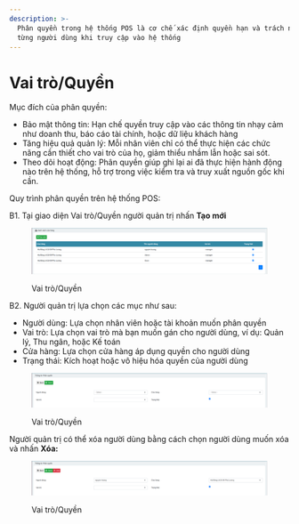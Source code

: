 ```yaml
---
description: >-
  Phân quyền trong hệ thống POS là cơ chế xác định quyền hạn và trách nhiệm của
  từng người dùng khi truy cập vào hệ thống
---
```


# Vai trò/Quyền

Mục đích của phân quyền:

* Bảo mật thông tin: Hạn chế quyền truy cập vào các thông tin nhạy cảm như doanh thu, báo cáo tài chính, hoặc dữ liệu khách hàng
* Tăng hiệu quả quản lý: Mỗi nhân viên chỉ có thể thực hiện các chức năng cần thiết cho vai trò của họ, giảm thiểu nhầm lẫn hoặc sai sót.
* Theo dõi hoạt động: Phân quyền giúp ghi lại ai đã thực hiện hành động nào trên hệ thống, hỗ trợ trong việc kiểm tra và truy xuất nguồn gốc khi cần.

Quy trình phân quyền trên hệ thống POS:

B1. Tại giao diện Vai trò/Quyền người quản trị nhấn **Tạo mới**

<figure><img src="../.gitbook/assets/Screenshot from 2024-12-19 11-24-48.png" alt=""><figcaption><p>Vai trò/Quyền</p></figcaption></figure>

B2. Người quản trị lựa chọn các mục như sau:

* Người dùng: Lựa chọn nhân viên hoặc tài khoản muốn phân quyền
* Vai trò: Lựa chọn vai trò mà bạn muốn gán cho người dùng, ví dụ: Quản lý, Thu ngân, hoặc Kế toán
* Cửa hàng: Lựa chọn cửa hàng áp dụng quyền cho người dùng
* Trạng thái: Kích hoạt hoặc vô hiệu hóa quyền của người dùng

<figure><img src="../.gitbook/assets/Screenshot from 2024-12-19 13-41-03.png" alt=""><figcaption><p>Vai trò/Quyền</p></figcaption></figure>

Người quản trị có thể xóa người dùng bằng cách chọn người dùng muốn xóa và nhấn **Xóa:**

<figure><img src="../.gitbook/assets/Screenshot from 2024-12-19 13-57-38.png" alt=""><figcaption><p>Vai trò/Quyền</p></figcaption></figure>
